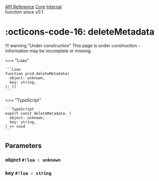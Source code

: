 <div class="pmwdoc-reference-breadcrumbs">
<a href="../../../">API Reference</a>
<a href="../../">Core</a>
<a href="../">Internal</a>
</div>

<div class="pmwdoc-reference-tags">
<span class="pmwdoc-reference-highlight">function</span>
<span class="pmwdoc-reference-since">since v0.1</span>
</div>

# :octicons-code-16: deleteMetadata

!!! warning "Under construction"
    This page is under construction - information may be incomplete or missing.

=== "Luau"

    ```Luau
    function prvd.deleteMetadata(
      object: unknown,
      key: string,
    ): ()
    ```

=== "TypeScript"

    ```TypeScript
    export const deleteMetadata: (
      object: unknown,
      key: string,
    ) => void
    ```

## Parameters

### object `#!lua : unknown`

### key `#!lua : string`
